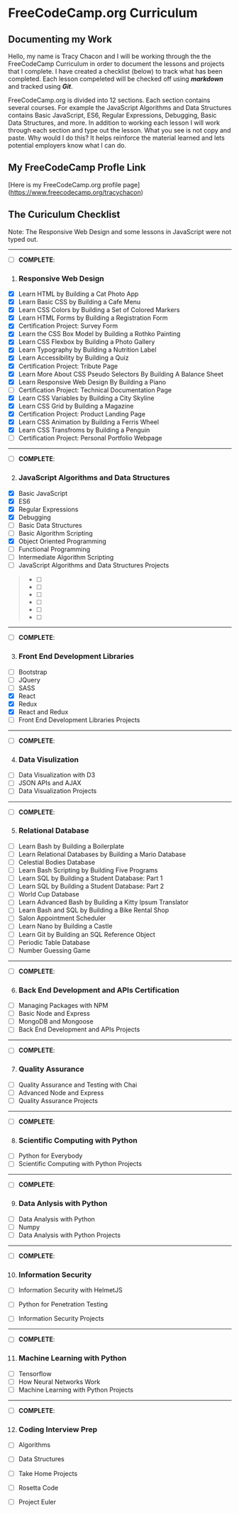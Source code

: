 # FreeCodeCamp.org Curriculum
## Documenting my Work
Hello, my name is Tracy Chacon and I will be working through the the FreeCodeCamp Curriculum in order to document the lessons and projects that I complete. I have created a checklist (below) to track what has been completed. Each lesson compeleted will be checked off using ***markdown*** and tracked using ***Git***. 

FreeCodeCamp.org is divided into 12 sections. Each section contains several courses. For example the JavaScript Algorithms and Data Structures contains Basic JavaScript, ES6, Regular Expressions, Debugging, Basic Data Structures, and more. In addition to working each lesson I will work through each section and type out the lesson. What you see is not copy and paste. Why would I do this? It helps reinforce the material learned and lets potential employers know what I can do. 

## My FreeCodeCamp Profle Link
[Here is my FreeCodeCamp.org profile page] (https://www.freecodecamp.org/tracychacon)


## The Curiculum Checklist

Note: The Responsive Web Design and some lessons in JavaScript were not typed out.

---
- [ ] **COMPLETE**:
1. ### Responsive Web Design
- [X] Learn HTML by Building a Cat Photo App
- [X] Learn Basic CSS by Building a Cafe Menu
- [X] Learn CSS Colors by Building a Set of Colored Markers
- [X] Learn HTML Forms by Building a Registration Form
- [X] Certification Project: Survey Form
- [X] Learn the CSS Box Model by Building a Rothko Painting
- [X] Learn CSS Flexbox by Building a Photo Gallery
- [X] Learn Typography by Building a Nutrition Label
- [X] Learn Accessibility by Building a Quiz
- [X] Certification Project: Tribute Page
- [X] Learn More About CSS Pseudo Selectors By Building A Balance Sheet
- [X] Learn Responsive Web Design By Building a Piano 
- [ ] Certification Project: Technical Documentation Page
- [X] Learn CSS Variables by Building a City Skyline 
- [X] Learn CSS Grid by Building a Magazine
- [X] Certification Project: Product Landing Page
- [X] Learn CSS Animation by Building a Ferris Wheel
- [X] Learn CSS Transfroms by Building a Penguin
- [ ] Certification Project: Personal Portfolio Webpage

---
- [ ] **COMPLETE**:
2. ### JavaScript Algorithms and Data Structures
- [X] Basic JavaScript
- [X] ES6 
- [X] Regular Expressions
- [X] Debugging
- [ ] Basic Data Structures
- [ ] Basic Algorithm Scripting
- [X] Object Oriented Programming
- [ ] Functional Programming
- [ ] Intermediate Algorithm Scripting
- [ ] JavaScript Algorithms and Data Structures Projects
> - [ ]
>- [ ]
>- [ ]
>- [ ]
>- [ ]
>- [ ]

---
- [ ] **COMPLETE**:
3.  ###  Front End Development Libraries
- [ ] Bootstrap
- [ ] JQuery
- [ ] SASS
- [X] React
- [X] Redux
- [X] React and Redux
- [ ] Front End Development Libraries Projects

---
- [ ] **COMPLETE**:
4.  ###  Data Visulization
- [ ] Data Visualization with D3
- [ ] JSON APIs and AJAX
- [ ] Data Visualization Projects

---
- [ ] **COMPLETE**:
5.  ###  Relational Database
- [ ] Learn Bash by Building a Boilerplate
- [ ] Learn Relational Databases by Building a Mario Database
- [ ] Celestial Bodies Database
- [ ] Learn Bash Scripting by Building Five Programs
- [ ] Learn SQL by Building a Student Database: Part 1
- [ ] Learn SQL by Building a Student Database: Part 2
- [ ] World Cup Database
- [ ] Learn Advanced Bash by Building a Kitty Ipsum Translator
- [ ] Learn Bash and SQL by Building a Bike Rental Shop
- [ ] Salon Appointment Scheduler
- [ ] Learn Nano by Building a Castle
- [ ] Learn Git by Building an SQL Reference Object
- [ ] Periodic Table Database
- [ ] Number Guessing Game

---
- [ ] **COMPLETE**:
6.  ###  Back End Development and APIs Certification
- [ ] Managing Packages with NPM
- [ ] Basic Node and Express
- [ ] MongoDB and Mongoose
- [ ] Back End Development and APIs Projects

---
- [ ] **COMPLETE**:
7.  ###  Quality Assurance
- [ ] Quality Assurance and Testing with Chai
- [ ] Advanced Node and Express
- [ ] Quality Assurance Projects

---
- [ ] **COMPLETE**:
8.  ###  Scientific Computing with Python
- [ ] Python for Everybody
- [ ] Scientific Computing with Python Projects

---
- [ ] **COMPLETE**:
9.  ###  Data Anlysis with Python
- [ ] Data Analysis with Python
- [ ] Numpy
- [ ] Data Analysis with Python Projects

---
- [ ] **COMPLETE**:
10. ###  Information Security
- [ ] Information Security with HelmetJS
- [ ] Python for Penetration Testing
- [ ] Information Security Projects


---
- [ ] **COMPLETE**:
11. ###  Machine Learning with Python
- [ ] Tensorflow
- [ ] How Neural Networks Work
- [ ] Machine Learning with Python Projects

---
- [ ] **COMPLETE**:
12. ###  Coding Interview Prep
- [ ] Algorithms
- [ ] Data Structures
- [ ] Take Home Projects
- [ ] Rosetta Code
- [ ] Project Euler




